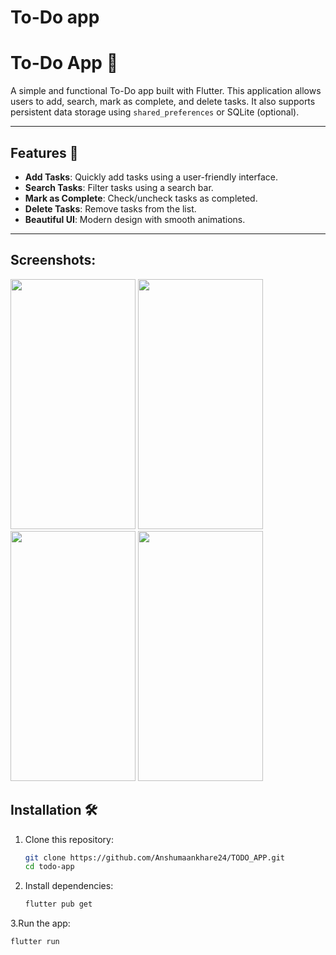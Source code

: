 
# To-Do app

# To-Do App 📝

A simple and functional To-Do app built with Flutter. This application allows users to add, search, mark as complete, and delete tasks. It also supports persistent data storage using `shared_preferences` or SQLite (optional).

---

## Features 🚀

- **Add Tasks**: Quickly add tasks using a user-friendly interface.
- **Search Tasks**: Filter tasks using a search bar.
- **Mark as Complete**: Check/uncheck tasks as completed.
- **Delete Tasks**: Remove tasks from the list.
- **Beautiful UI**: Modern design with smooth animations.

---

## Screenshots:
<img src="https://github.com/user-attachments/assets/55e9b820-b58e-4479-9b51-ae66c289c5c5" width="200" height="400" />  
<img src="https://github.com/user-attachments/assets/b31bd321-ff29-4c35-a022-161fa14bf305" width="200" height="400" />  
<img src="https://github.com/user-attachments/assets/2ec36734-8b3d-4516-adb7-8b0985b97027" width="200" height="400" />  
<img src="https://github.com/user-attachments/assets/adc17ecb-8db3-4701-8762-ee9fc065a97d" width="200" height="400" />  


## Installation 🛠️

1. Clone this repository:
   ```bash
   git clone https://github.com/Anshumaankhare24/TODO_APP.git
   cd todo-app

2. Install dependencies:
   ```bash
   flutter pub get

   
3.Run the app:
   ```bash
   flutter run





